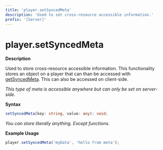 ```yaml
---
title: 'player.setSyncedMeta'
description: 'Used to set cross-resource accessible information.'
prefix: '[Server]'
---
```


# player.setSyncedMeta

**Description**

Used to store cross-resource accessible information. This functionality stores an object on a player that can than be accessed with [getSyncedMeta](./getSyncedMeta.md). This can also be accessed on client-side.

_This type of meta is accessible anywhere but can only be set on server-side._

**Syntax**

```ts
setSyncedMeta(key: string, value: any): void;
```

_You can store literally anything. Except functions._

**Example Usage**

```js
player.setSyncedMeta('myData', 'hello from meta');
```
